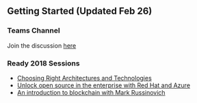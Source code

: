 
## Getting Started (Updated Feb 26)

<!-- This page is intended to provide the essential links for diving into this pillar's tech -->

### Teams Channel

Join the discussion [here](https://teams.microsoft.com/l/channel/19%3a1f16f153d9d3482383b03de94e6c25b8%40thread.skype/!%2520Compute%2520Pillar?groupId=dff0a70d-6316-4124-ae5a-e9d06f63ec34&tenantId=72f988bf-86f1-41af-91ab-2d7cd011db47)

### Ready 2018 Sessions

- [Choosing Right Architectures and Technologies](https://content.microsoftready.com/FY18Q3/session/API-AZD202)
- [Unlock open source in the enterprise with Red Hat and Azure](https://content.microsoftready.com/FY18Q3/session/API-AZD206)
- [An introduction to blockchain with Mark Russinovich](https://content.microsoftready.com/FY18Q3/session/API-AZD210)
